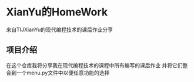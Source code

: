 # XianYu的HomeWork
来自TIJXianYu的现代编程技术的课后作业分享
## 项目介绍
在这个仓库我将分享我在现代编程技术的课程中所有编写的课后作业
并将它们整合到一个menu.py文件中以便任意功能的选择
